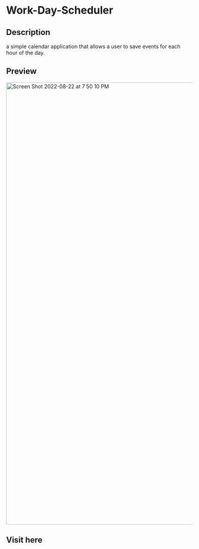 # Work-Day-Scheduler

## Description

a simple calendar application that allows a user to save events for each hour of the day.

## Preview 

<img width="1193" alt="Screen Shot 2022-08-22 at 7 50 10 PM" src="https://user-images.githubusercontent.com/105332915/186062694-cd709b06-fa3b-42d4-86f8-fbfda21b3779.png">

## Visit here

